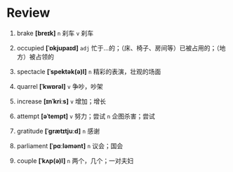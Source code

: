 # Review
1. brake **[breɪk]** `n` 刹车 `v` 刹车

2. occupied **[ˈɒkjupaɪd]** `adj` 忙于...的；（床、椅子、房间等）已被占用的；（地方）被占领的

3. spectacle **[ˈspektək(ə)l]** `n` 精彩的表演，壮观的场面

4. quarrel **[ˈkwɒrəl]** `v` 争吵，吵架

5. increase **[ɪnˈkriːs]** `v` 增加；增长

6. attempt **[əˈtempt]** `v` 努力；尝试 `n` 企图杀害；尝试

7. gratitude **[ˈɡrætɪtjuːd]** `n` 感谢

8. parliament **[ˈpɑːləmənt]** `n` 议会；国会

9. couple **[ˈkʌp(ə)l]** `n` 两个，几个；一对夫妇


